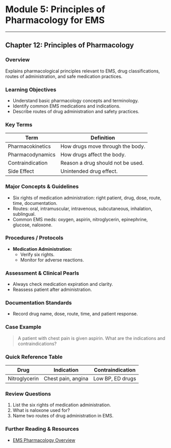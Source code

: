 # Module 5: Principles of Pharmacology for EMS

---

## Chapter 12: Principles of Pharmacology

### Overview
Explains pharmacological principles relevant to EMS, drug classifications, routes of administration, and safe medication practices.

### Learning Objectives
- Understand basic pharmacology concepts and terminology.
- Identify common EMS medications and indications.
- Describe routes of drug administration and safety practices.

### Key Terms
| Term      | Definition |
|-----------|------------|
| Pharmacokinetics | How drugs move through the body. |
| Pharmacodynamics | How drugs affect the body. |
| Contraindication | Reason a drug should not be used. |
| Side Effect | Unintended drug effect. |

### Major Concepts & Guidelines
- Six rights of medication administration: right patient, drug, dose, route, time, documentation.
- Routes: oral, intramuscular, intravenous, subcutaneous, inhalation, sublingual.
- Common EMS meds: oxygen, aspirin, nitroglycerin, epinephrine, glucose, naloxone.

### Procedures / Protocols
- **Medication Administration:**  
  - Verify six rights.
  - Monitor for adverse reactions.

### Assessment & Clinical Pearls
- Always check medication expiration and clarity.
- Reassess patient after administration.

### Documentation Standards
- Record drug name, dose, route, time, and patient response.

### Case Example
> A patient with chest pain is given aspirin. What are the indications and contraindications?

### Quick Reference Table
| Drug         | Indication           | Contraindication |
|--------------|---------------------|------------------|
| Nitroglycerin| Chest pain, angina  | Low BP, ED drugs |

### Review Questions
1. List the six rights of medication administration.
2. What is naloxone used for?
3. Name two routes of drug administration in EMS.

### Further Reading & Resources
- [EMS Pharmacology Overview](https://www.ems1.com/ems-products/medications/articles/ems-drugs/)
